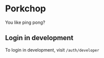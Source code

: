 # Porkchop

You like ping pong?


## Login in development

To login in development, visit `/auth/developer`
